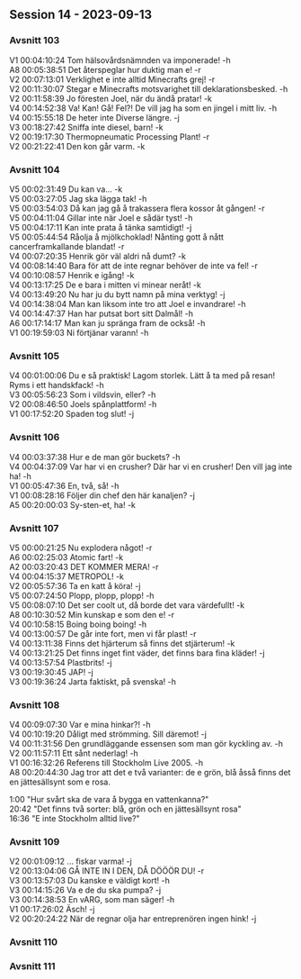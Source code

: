 ## Session 14 - 2023-09-13

### Avsnitt 103  
V1 00:04:10:24 Tom hälsovårdsnämnden va imponerade! -h  
A8 00:05:38:51 Det återspeglar hur duktig man e! -r   
V2 00:07:13:01 Verklighet e inte alltid Minecrafts grej! -r   
V2 00:11:30:07 Stegar e Minecrafts motsvarighet till deklarationsbesked. -h   
V2 00:11:58:39 Jo föresten Joel, när du ändå pratar! -k   
V4 00:14:52:38 Va! Kan! Gå! Fel?! De vill jag ha som en jingel i mitt liv. -h   
V4 00:15:55:18 De heter inte Diverse längre. -j   
V3 00:18:27:42 Sniffa inte diesel, barn! -k   
V2 00:19:17:30 Thermopneumatic Processing Plant! -r   
V2 00:21:22:41 Den kon går varm. -k   

### Avsnitt 104    
V5 00:02:31:49 Du kan va... -k   
V5 00:03:27:05 Jag ska lägga tak! -h   
V5 00:03:54:03 Då kan jag gå å trakassera flera kossor åt gången! -r   
V5 00:04:11:04 Gillar inte när Joel e sådär tyst! -h    
V5 00:04:17:11 Kan inte prata å tänka samtidigt! -j   
V5 00:05:44:54 Råolja å mjölkchoklad! Nånting gott å nått cancerframkallande blandat! -r   
V4 00:07:20:35 Henrik gör väl aldri nå dumt? -k   
V4 00:08:14:40 Bara för att de inte regnar behöver de inte va fel! -r   
V4 00:10:08:57 Henrik e igång! -k   
V4 00:13:17:25 De e bara i mitten vi minear neråt! -k   
V4 00:13:49:20 Nu har ju du bytt namn på mina verktyg! -j   
V4 00:14:38:04 Man kan liksom inte tro att Joel e invandrare! -h   
V4 00:14:47:37 Han har putsat bort sitt Dalmål! -h   
A6 00:17:14:17 Man kan ju spränga fram de också! -h   
V1 00:19:59:03 Ni förtjänar varann! -h  

### Avsnitt 105  
V4 00:01:00:06 Du e så praktisk! Lagom storlek. Lätt å ta med på resan! Ryms i ett handskfack! -h   
V3 00:05:56:23 Som i vildsvin, eller? -h   
V2 00:08:46:50 Joels spånplattform! -h   
V1 00:17:52:20 Spaden tog slut! -j   

### Avsnitt 106  
V4 00:03:37:38 Hur e de man gör buckets? -h   
V4 00:04:37:09 Var har vi en crusher? Där har vi en crusher! Den vill jag inte ha! -h  
V1 00:05:47:36 En, två, så! -h   
V1 00:08:28:16 Följer din chef den här kanaljen? -j   
A5 00:20:00:03 Sy-sten-et, ha! -k   

### Avsnitt 107  
V5 00:00:21:25 Nu explodera något! -r   
A6 00:02:25:03 Atomic fart! -k   
A2 00:03:20:43 DET KOMMER MERA! -r   
V4 00:04:15:37 METROPOL! -k  
V2 00:05:57:36 Ta en katt å köra! -j   
V5 00:07:24:50 Plopp, plopp, plopp! -h  
V5 00:08:07:10 Det ser coolt ut, då borde det vara värdefullt! -k   
A8 00:10:30:52 Min kunskap e som den e! -r  
V4 00:10:58:15 Boing boing boing! -h   
V4 00:13:00:57 De går inte fort, men vi får plast! -r   
V4 00:13:11:38 Finns det hjärterum så finns det stjärterum! -k  
V4 00:13:21:25 Det finns inget fint väder, det finns bara fina kläder! -j  
V4 00:13:57:54 Plastbrits! -j  
V3 00:19:30:45 JAP! -j   
V3 00:19:36:24 Jarta faktiskt, på svenska! -h   

### Avsnitt 108  
V4 00:09:07:30 Var e mina hinkar?! -h   
V4 00:10:19:20 Dåligt med strömming. Sill däremot! -j  
V4 00:11:31:56 Den grundläggande essensen som man gör kyckling av. -h   
V2 00:11:57:11 Ett sånt nederlag! -h   
V1 00:16:32:26 Referens till Stockholm Live 2005. -h   
A8 00:20:44:30 Jag tror att det e två varianter: de e grön, blå åsså finns det en jättesällsynt som e rosa.   

1:00 "Hur svårt ska de vara å bygga en vattenkanna?"   
20:42 "Det finns två sorter: blå, grön och en jättesällsynt rosa"  
16:36 "E inte Stockholm alltid live?"  

### Avsnitt 109  
V2 00:01:09:12 ... fiskar varma! -j   
V2 00:13:04:06 GÅ INTE IN I DEN, DÅ DÖÖÖR DU! -r   
V3 00:13:57:03 Du kanske e väldigt kort! -h   
V3 00:14:15:26 Va e de du ska pumpa? -j   
V3 00:14:38:53 En vARG, som man säger! -h   
V1 00:17:26:02 Äsch! -j  
V2 00:20:24:22 När de regnar olja har entreprenören ingen hink! -j   

### Avsnitt 110  


### Avsnitt 111  



